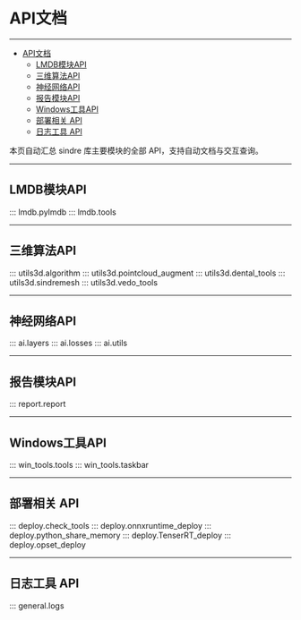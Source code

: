 # API文档

---
- [API文档](#api文档)
  - [LMDB模块API](#lmdb模块api)
  - [三维算法API](#三维算法api)
  - [神经网络API](#神经网络api)
  - [报告模块API](#报告模块api)
  - [Windows工具API](#windows工具api)
  - [部署相关 API](#部署相关-api)
  - [日志工具 API](#日志工具-api)

本页自动汇总 sindre 库主要模块的全部 API，支持自动文档与交互查询。

---

## <a id="lmdb模块api">LMDB模块API</a>
::: lmdb.pylmdb
::: lmdb.tools

---

## <a id="三维算法api">三维算法API</a>
::: utils3d.algorithm
::: utils3d.pointcloud_augment
::: utils3d.dental_tools
::: utils3d.sindremesh
::: utils3d.vedo_tools

---

## <a id="神经网络api">神经网络API</a>
::: ai.layers
::: ai.losses
::: ai.utils

---

## <a id="报告模块api">报告模块API</a>
::: report.report

---

## <a id="windows工具api">Windows工具API</a>
::: win_tools.tools
::: win_tools.taskbar

---

## <a id="部署相关-api">部署相关 API</a>
::: deploy.check_tools
::: deploy.onnxruntime_deploy
::: deploy.python_share_memory
::: deploy.TenserRT_deploy
::: deploy.opset_deploy

---

## <a id="日志工具-api">日志工具 API</a>
::: general.logs